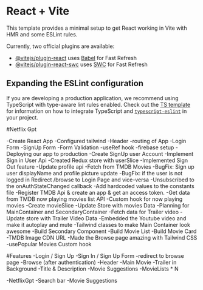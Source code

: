 # React + Vite

This template provides a minimal setup to get React working in Vite with HMR and some ESLint rules.

Currently, two official plugins are available:

- [@vitejs/plugin-react](https://github.com/vitejs/vite-plugin-react/blob/main/packages/plugin-react) uses [Babel](https://babeljs.io/) for Fast Refresh
- [@vitejs/plugin-react-swc](https://github.com/vitejs/vite-plugin-react/blob/main/packages/plugin-react-swc) uses [SWC](https://swc.rs/) for Fast Refresh

## Expanding the ESLint configuration

If you are developing a production application, we recommend using TypeScript with type-aware lint rules enabled. Check out the [TS template](https://github.com/vitejs/vite/tree/main/packages/create-vite/template-react-ts) for information on how to integrate TypeScript and [`typescript-eslint`](https://typescript-eslint.io) in your project.

#Netflix Gpt

-Create React App
-Configured tailwind
-Header
-routing of App
-Login Form
-SignUp Form
-Form Validation
-useRef hook
-firebase setup
-Deploying our app to production
-Create SignUp user Account
-Implement Sign in User Api
-Created Redux store with userSlice
-Implemented Sign Out feature
-Update profile api
-Fetch from TMDB Movies
-BugFix: Sign up user displayName and profile picture update
-BugFix: if the user is not logged in Redirect /browse to Login Page and vice-versa
-Unsubscribed to the onAuthStateChanged callback
-Add hardcoded values to the constants file
-Register TMDB Api & create an app & get an access token.
-Get data from TMDB now playing movies list API
-Custom hook for now playing movies
-Create movieSlice
-Update Store with movies Data
-Planning for MainContainer and SecondaryContainer
-Fetch data for Trailer video
-Update store with Trailer Video Data
-Embedded the Youtube video and make it autoplay and mute
-Tailwind classes to make Main Container look awesome
-Build Secondary Component
-Build Movie List
-Build Movie Card
-TMDB Image CDN URL
-Made the Browse page amazing with Tailwind CSS
-usePopular Movies Custom hook


#Features
-Login / Sign Up
    -Sign In / Sign Up Form
    -redirect to browse page
-Browse (after authentication)
    -Header
    -Main Movie
        -Trailer in  Background
        -Title & Description
        -Movie Suggestions
            -MovieLists * N

-NetflixGpt
    -Search bar
    -Movie Suggestions
